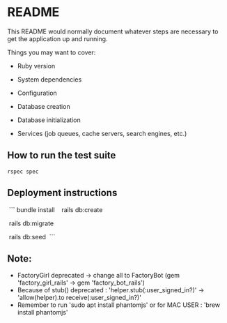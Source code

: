 # README

This README would normally document whatever steps are necessary to get the
application up and running.

Things you may want to cover:

* Ruby version

* System dependencies

* Configuration

* Database creation

* Database initialization

* Services (job queues, cache servers, search engines, etc.)

## How to run the test suite
```
rspec spec
```

## Deployment instructions
  ```
  bundle install
  
  rails db:create
  
  rails db:migrate
  
  rails db:seed
  ```

## Note:

  * FactoryGirl deprecated -> change all to FactoryBot (gem 'factory_girl_rails' -> gem 'factory_bot_rails')
  * Because of stub() deprecated : 'helper.stub(:user_signed_in?)' -> 'allow(helper).to receive(:user_signed_in?)'
  * Remember to run 'sudo apt install phantomjs' or for MAC USER : 'brew install phantomjs'
